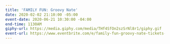 ```yaml
---
title: 'FAMILY FUN: Groovy Nate'
date: 2020-02-02 21:10:00 -05:00
event-date: 2020-06-21 10:30:00 -04:00
end-time: 1130AM
giphy-url: https://media.giphy.com/media/THf4SfOn2szSrNl8r1/giphy.gif
event-url: https://www.eventbrite.com/e/family-fun-groovy-nate-tickets-92598519665
---
```


